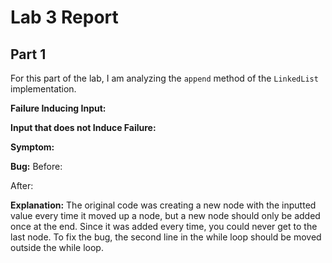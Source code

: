 # Lab 3 Report
## Part 1

For this part of the lab, I am analyzing the ```append``` method of the ```LinkedList``` implementation.

**Failure Inducing Input:**

**Input that does not Induce Failure:**

**Symptom:**

**Bug:**
Before:

After:

**Explanation:**
The original code was creating a new node with the inputted value every time it moved up a node, but a new node should only be added once at the end. Since it was added every time, you could never get to the last node. To fix the bug, the second line in the while loop should be moved outside the while loop.
